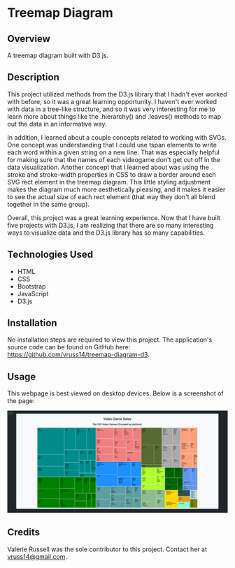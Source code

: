 # Treemap Diagram

## Overview

A treemap diagram built with D3.js.

## Description

This project utilized methods from the D3.js library that I hadn't ever worked with before, so it was a great learning opportunity. I haven't ever worked with data in a tree-like structure, and so it was very interesting for me to learn more about things like the .hierarchy() and .leaves() methods to map out the data in an informative way.

In addition, I learned about a couple concepts related to working with SVGs. One concept was understanding that I could use tspan elements to write each word within a given string on a new line. That was especially helpful for making sure that the names of each videogame don't get cut off in the data visualization. Another concept that I learned about was using the stroke and stroke-width properties in CSS to draw a border around each SVG rect element in the treemap diagram. This little styling adjustment makes the diagram much more aesthetically pleasing, and it makes it easier to see the actual size of each rect element (that way they don't all blend together in the same group).

Overall, this project was a great learning experience. Now that I have built five projects with D3.js, I am realizing that there are so many interesting ways to visualize data and the D3.js library has so many capabilities. 

## Technologies Used

- HTML
- CSS
- Bootstrap
- JavaScript
- D3.js

## Installation

No installation steps are required to view this project. The application's source code can be found on GitHub here: https://github.com/vruss14/treemap-diagram-d3.

## Usage

This webpage is best viewed on desktop devices. Below is a screenshot of the page:

![Treemap Diagram Visualization](treemap-desktop.png)

## Credits

Valerie Russell was the sole contributor to this project. Contact her at vruss14@gmail.com.